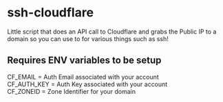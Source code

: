 # ssh-cloudflare

Little script that does an API call to Cloudflare and grabs the Public IP to a domain so you can use to for various things such as ssh!

## Requires ENV variables to be setup  
CF_EMAIL = Auth Email associated with your account  
CF_AUTH_KEY = Auth Key associated with your account  
CF_ZONEID = Zone Identifier for your domain  
